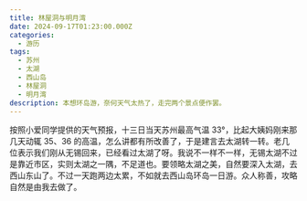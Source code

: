 ```yaml
---
title: 林屋洞与明月湾
date: 2024-09-17T01:23:00.000Z
categories:
  - 游历
tags:
  - 苏州
  - 太湖
  - 西山岛
  - 林屋洞
  - 明月湾
description: 本想环岛游，奈何天气太热了，走完两个景点便作罢。
---
```

按照小爱同学提供的天气预报，十三日当天苏州最高气温 33°，比起大姨妈刚来那几天动辄 35、36 的高温，怎么讲都有所改善了，于是建言去太湖转一转。老几位表示我们刚从无锡回来，已经看过太湖了呀。我说不一样不一样，无锡太湖不过是靠近市区，实则太湖之一隅，不足道也。要领略太湖之美，自然要深入太湖，去西山东山了。不过一天跑两边太累，不如就去西山岛环岛一日游。众人称善，攻略自然是由我去做了。

